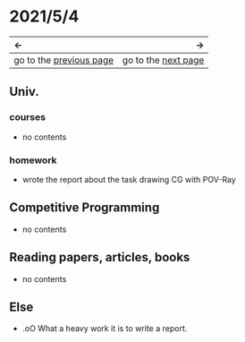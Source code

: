 # 2021/5/4
|←|→|
|:---|---:|
go to the [previous page](./3rd.md) | go to the [next page](./5th.md)


## Univ.
### courses
- no contents

### homework
- wrote the report about the task drawing CG with POV-Ray

## Competitive Programming
- no contents

## Reading papers, articles, books
- no contents

## Else
- .oO What a heavy work it is to write a report.
